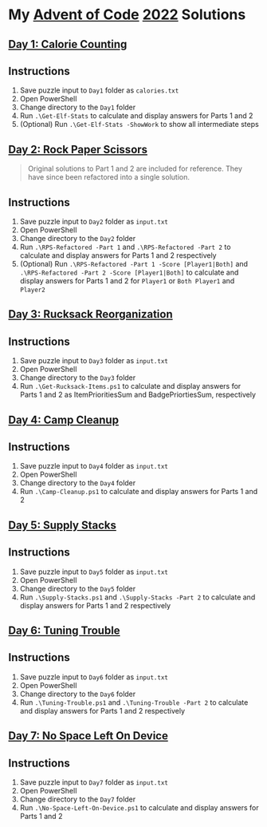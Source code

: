 # My [Advent of Code](https://adventofcode.com/) [2022](https://adventofcode.com/2022) Solutions
## [Day 1: Calorie Counting](https://adventofcode.com/2022/day/1) 
## Instructions
1. Save puzzle input to `Day1` folder as `calories.txt`
1. Open PowerShell
1. Change directory to the `Day1` folder
1. Run `.\Get-Elf-Stats` to calculate and display answers for Parts 1 and 2
1. (Optional) Run  `.\Get-Elf-Stats -ShowWork` to show all intermediate steps
## [Day 2: Rock Paper Scissors](https://adventofcode.com/2022/day/2) 
> Original solutions to Part 1 and 2 are included for reference. They have since been refactored into a single solution.
## Instructions
1. Save puzzle input to `Day2` folder as `input.txt`
1. Open PowerShell
1. Change directory to the `Day2` folder
1. Run `.\RPS-Refactored -Part 1` and `.\RPS-Refactored -Part 2` to calculate and display answers for Parts 1 and 2 respectively
1. (Optional) Run `.\RPS-Refactored -Part 1 -Score [Player1|Both]` and `.\RPS-Refactored -Part 2 -Score [Player1|Both]` to calculate and display answers for Parts 1 and 2 for `Player1` or `Both Player1` and `Player2` 
## [Day 3: Rucksack Reorganization](https://adventofcode.com/2022/day/3) 
## Instructions
1. Save puzzle input to `Day3` folder as `input.txt`
1. Open PowerShell
1. Change directory to the `Day3` folder
1. Run `.\Get-Rucksack-Items.ps1` to calculate and display answers for Parts 1 and 2 as ItemPrioritiesSum and BadgePriortiesSum, respectively
## [Day 4: Camp Cleanup](https://adventofcode.com/2022/day/4) 
## Instructions
1. Save puzzle input to `Day4` folder as `input.txt`
1. Open PowerShell
1. Change directory to the `Day4` folder
1. Run `.\Camp-Cleanup.ps1` to calculate and display answers for Parts 1 and 2
## [Day 5: Supply Stacks](https://adventofcode.com/2022/day/5) 
## Instructions
1. Save puzzle input to `Day5` folder as `input.txt`
1. Open PowerShell
1. Change directory to the `Day5` folder
1. Run `.\Supply-Stacks.ps1` and `.\Supply-Stacks -Part 2` to calculate and display answers for Parts 1 and 2 respectively
## [Day 6: Tuning Trouble](https://adventofcode.com/2022/day/6) 
## Instructions
1. Save puzzle input to `Day6` folder as `input.txt`
1. Open PowerShell
1. Change directory to the `Day6` folder
1. Run `.\Tuning-Trouble.ps1` and `.\Tuning-Trouble -Part 2` to calculate and display answers for Parts 1 and 2 respectively
## [Day 7: No Space Left On Device](https://adventofcode.com/2022/day/7) 
## Instructions
1. Save puzzle input to `Day7` folder as `input.txt`
1. Open PowerShell
1. Change directory to the `Day7` folder
1. Run `.\No-Space-Left-On-Device.ps1` to calculate and display answers for Parts 1 and 2
